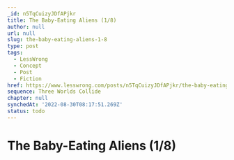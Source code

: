 ```yaml
---
_id: n5TqCuizyJDfAPjkr
title: The Baby-Eating Aliens (1/8)
author: null
url: null
slug: the-baby-eating-aliens-1-8
type: post
tags:
  - LessWrong
  - Concept
  - Post
  - Fiction
href: https://www.lesswrong.com/posts/n5TqCuizyJDfAPjkr/the-baby-eating-aliens-1-8
sequence: Three Worlds Collide
chapter: null
synchedAt: '2022-08-30T08:17:51.269Z'
status: todo
---
```


# The Baby-Eating Aliens (1/8)

